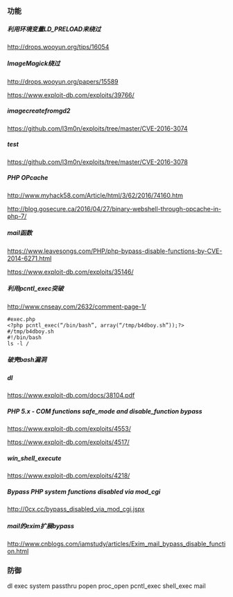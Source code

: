 

### 功能
##### 利用环境变量LD_PRELOAD来绕过

http://drops.wooyun.org/tips/16054

##### ImageMagick绕过

http://drops.wooyun.org/papers/15589

https://www.exploit-db.com/exploits/39766/

##### imagecreatefromgd2

https://github.com/l3m0n/exploits/tree/master/CVE-2016-3074

##### test

https://github.com/l3m0n/exploits/tree/master/CVE-2016-3078

##### PHP OPcache

http://www.myhack58.com/Article/html/3/62/2016/74160.htm

http://blog.gosecure.ca/2016/04/27/binary-webshell-through-opcache-in-php-7/

##### mail函数

https://www.leavesongs.com/PHP/php-bypass-disable-functions-by-CVE-2014-6271.html

https://www.exploit-db.com/exploits/35146/

##### 利用pcntl_exec突破

http://www.cnseay.com/2632/comment-page-1/

```
#exec.php
<?php pcntl_exec(“/bin/bash”, array(“/tmp/b4dboy.sh”));?>
#/tmp/b4dboy.sh
#!/bin/bash
ls -l /
```

##### 破壳bash漏洞

##### dl

https://www.exploit-db.com/docs/38104.pdf

##### PHP 5.x - COM functions safe_mode and disable_function bypass

https://www.exploit-db.com/exploits/4553/

https://www.exploit-db.com/exploits/4517/

##### win_shell_execute

https://www.exploit-db.com/exploits/4218/

##### Bypass PHP system functions disabled via mod_cgi

http://0cx.cc/bypass_disabled_via_mod_cgi.jspx

##### mail的exim扩展bypass
http://www.cnblogs.com/iamstudy/articles/Exim_mail_bypass_disable_function.html

### 防御
dl
exec
system
passthru
popen
proc_open
pcntl_exec
shell_exec
mail
